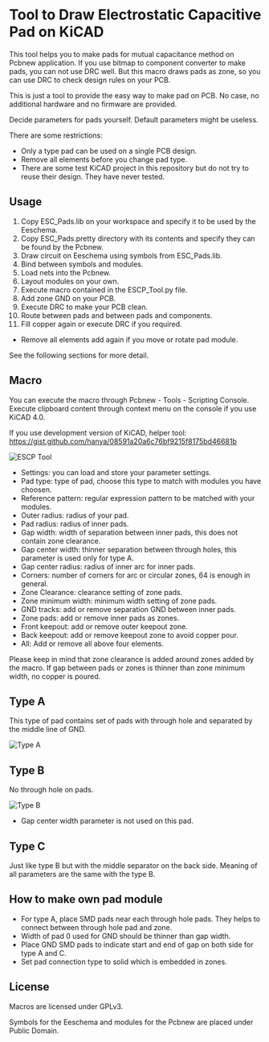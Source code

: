 
Tool to Draw Electrostatic Capacitive Pad on KiCAD
====
This tool helps you to make pads for mutual capacitance method on Pcbnew 
application. If you use bitmap to component converter to make pads, 
you can not use DRC well. But this macro draws pads as zone, so you can use 
DRC to check design rules on your PCB.

This is just a tool to provide the easy way to make pad on PCB. 
No case, no additional hardware and no firmware are provided.

Decide parameters for pads yourself. Default parameters might be useless.

There are some restrictions: 
* Only a type pad can be used on a single PCB design.
* Remove all elements before you change pad type.
* There are some test KiCAD project in this repository but do not try to reuse their design. They have never tested.


## Usage

1. Copy ESC_Pads.lib on your workspace and specify it to be used by the Eeschema.
2. Copy ESC_Pads.pretty directory with its contents and specify they can be found by the Pcbnew.
3. Draw circuit on Eeschema using symbols from ESC_Pads.lib.
4. Bind between symbols and modules.
5. Load nets into the Pcbnew.
6. Layout modules on your own.
7. Execute macro contained in the ESCP_Tool.py file.
8. Add zone GND on your PCB.
9. Execute DRC to make your PCB clean.
10. Route between pads and between pads and components.
11. Fill copper again or execute DRC if you required.

* Remove all elements add again if you move or rotate pad module.

See the following sections for more detail.

## Macro
You can execute the macro through Pcbnew - Tools - Scripting Console. 
Execute clipboard content through context menu on the console if you use KiCAD 4.0.

If you use development version of KiCAD, helper tool: 
https://gist.github.com/hanya/08591a20a6c76bf9215f8175bd46681b


![ESCP Tool](https://raw.githubusercontent.com/hanya/ESCP_Tool/master/images/dialog.png "Dialog")

* Settings: you can load and store your parameter settings.
* Pad type: type of pad, choose this type to match with modules you have choosen.
* Reference pattern: regular expression pattern to be matched with your modules.
* Outer radius: radius of your pad.
* Pad radius: radius of inner pads.
* Gap width: width of separation between inner pads, this does not contain zone clearance.
* Gap center width: thinner separation between through holes, this parameter is used only for type A.
* Gap center radius: radius of inner arc for inner pads.
* Corners: number of corners for arc or circular zones, 64 is enough in general.
* Zone Clearance: clearance setting of zone pads.
* Zone minimum width: minimum width setting of zone pads.
* GND tracks: add or remove separation GND between inner pads.
* Zone pads: add or remove inner pads as zones.
* Front keepout: add or remove outer keepout zone.
* Back keepout: add or remove keepout zone to avoid copper pour.
* All: Add or remove all above four elements.

Please keep in mind that zone clearance is added around zones added by the macro. 
If gap between pads or zones is thinner than zone minimum width, no copper is poured.


## Type A
This type of pad contains set of pads with through hole and separated by the middle line of GND.

![Type A](https://raw.githubusercontent.com/hanya/ESCP_Tool/master/images/a_params.png "Type A")


## Type B
No through hole on pads.

![Type B](https://raw.githubusercontent.com/hanya/ESCP_Tool/master/images/b_params.png "Type B")

* Gap center width parameter is not used on this pad.


## Type C
Just like type B but with the middle separator on the back side. 
Meaning of all parameters are the same with the type B.


## How to make own pad module

* For type A, place SMD pads near each through hole pads. They helps to connect between through hole pad and zone.
* Width of pad 0 used for GND should be thinner than gap width.
* Place GND SMD pads to indicate start and end of gap on both side for type A and C.
* Set pad connection type to solid which is embedded in zones.

## License
Macros are licensed under GPLv3.

Symbols for the Eeschema and modules for the Pcbnew are placed under Public Domain.

